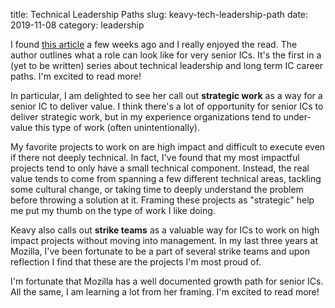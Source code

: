 title: Technical Leadership Paths
slug: keavy-tech-leadership-path
date: 2019-11-08
category: leadership

I found
[this article](https://keavy.com/work/thriving-on-the-technical-leadership-path/)
a few weeks ago and I really enjoyed the read.
The author outlines what a role can look like for very senior ICs.
It's the first in a (yet to be written) series about technical leadership
and long term IC career paths.
I'm excited to read more!

In particular, I am delighted to see her call out **strategic work**
as a way for a senior IC to deliver value.
I think there's a lot of opportunity for senior ICs to deliver strategic work,
but in my experience organizations tend to under-value this type of work
(often unintentionally).

My favorite projects to work on are high impact and difficult to execute
even if there not deeply technical.
In fact, I've found that my most impactful projects
tend to only have a small technical component.
Instead, the real value tends to come from
spanning a few different technical areas, tackling some cultural change,
or taking time to deeply understand the problem before throwing a solution at it.
Framing these projects as "strategic" help me
put my thumb on the type of work I like doing.

Keavy also calls out **strike teams** as a valuable way for ICs
to work on high impact projects without moving into management.
In my last three years at Mozilla,
I've been fortunate to be a part of several strike teams
and upon reflection I find that these are the projects I'm most proud of.

I'm fortunate that Mozilla has a well documented growth path for senior ICs.
All the same, I am learning a lot from her framing.
I'm excited to read more!
